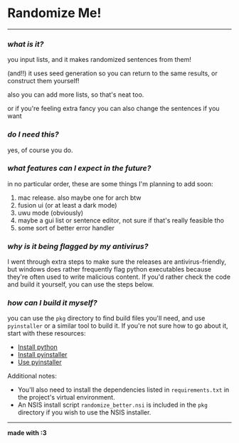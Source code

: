 # Randomize Me!

---

### _what is it?_

you input lists, and it makes randomized sentences from them!

(and!!) it uses seed generation so you can return to the same results, or construct them yourself!

also you can add more lists, so that's neat too.

or if you're feeling extra fancy you can also change the sentences if you want 

### _do I need this?_

yes, of course you do.

### _what features can I expect in the future?_

in no particular order, these are some things I'm planning to add soon:
1. mac release. also maybe one for arch btw
2. fusion ui (or at least a dark mode)
3. uwu mode (obviously)
4. maybe a gui list or sentence editor, not sure if that's really feasible tho
5. some sort of better error handler

### _why is it being flagged by my antivirus?_

I went through extra steps to make sure the releases are antivirus-friendly, but windows does rather frequently
flag python executables because they're often used to write malicious content. If you'd rather
check the code and build it yourself, you can use the steps below.

### _how can I build it myself?_
you can use the ```pkg``` directory  to find build files you'll need, and use ```pyinstaller``` or a similar tool to build it.
If you're not sure how to go about it, start with these resources:

- [Install python](https://www.python.org/downloads/)
- [Install pyinstaller](https://www.pyinstaller.org/en/stable/installation.html)
- [Use pyinstaller](https://pyinstaller.org/en/v4.1/usage.html)

Additional notes:
- You'll also need to install the dependencies listed in ```requirements.txt``` in the project's virtual environment.
- An NSIS install script ```randomize_better.nsi``` is included in the ```pkg``` directory if you wish to use the NSIS installer.

---

**made with :3**